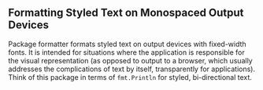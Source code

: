## Formatting Styled Text on Monospaced Output Devices

Package formatter formats styled text on output devices with
fixed-width fonts. It is intended for situations where the application is
responsible for the visual representation (as opposed to output to a
browser, which usually addresses the complications of text by itself,
transparently for applications).
Think of this package in terms of `fmt.Println` for styled, bi-directional
text.